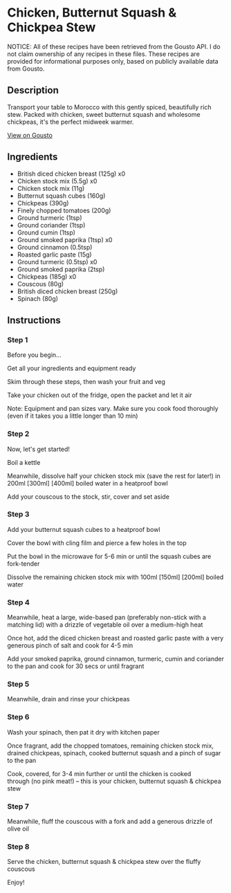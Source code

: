 # Chicken, Butternut Squash & Chickpea Stew 

NOTICE: All of these recipes have been retrieved from the Gousto API. I do not claim ownership of any recipes in these files. These recipes are provided for informational purposes only, based on publicly available data from Gousto.

## Description

Transport your table to Morocco with this gently spiced, beautifully rich stew. Packed with chicken, sweet butternut squash and wholesome chickpeas, it's the perfect midweek warmer.

[View on Gousto](https://www.gousto.co.uk/recipes/cookbook/chicken-butternut-squash-chickpea-stew)

## Ingredients

- British diced chicken breast (125g) x0
- Chicken stock mix (5.5g) x0
- Chicken stock mix (11g)
- Butternut squash cubes (160g)
- Chickpeas (390g)
- Finely chopped tomatoes (200g)
- Ground turmeric (1tsp)
- Ground coriander (1tsp)
- Ground cumin (1tsp)
- Ground smoked paprika (1tsp) x0
- Ground cinnamon (0.5tsp)
- Roasted garlic paste (15g)
- Ground turmeric (0.5tsp) x0
- Ground smoked paprika (2tsp)
- Chickpeas (185g) x0
- Couscous (80g)
- British diced chicken breast (250g)
- Spinach (80g)

## Instructions


### Step 1

Before you begin...

Get all your ingredients and equipment ready

Skim through these steps, then wash your fruit and veg

Take your chicken out of the fridge, open the packet and let it air

Note: Equipment and pan sizes vary. Make sure you cook food thoroughly (even if it takes you a little longer than 10 min)


### Step 2

Now, let's get started!

Boil a<span class="text-danger"> </span>kettle

Meanwhile, dissolve half your chicken stock mix (save the rest for later!) in 200ml [<span class="text-purple">300ml]</span> <span class="text-danger">[400ml]</span> boiled water in a heatproof bowl

Add your couscous to the stock, stir, cover and set aside


### Step 3

Add your butternut squash cubes to a heatproof bowl

Cover the bowl with cling film and pierce a few holes in the top

Put the bowl in the microwave for 5-6 min or until the squash cubes are fork-tender

Dissolve the remaining chicken stock mix with 100ml <span class="text-purple">[150ml]</span> <span class="text-danger">[200ml]</span> boiled water


### Step 4

Meanwhile, heat a large, wide-based pan (preferably non-stick with a matching lid) with a drizzle of vegetable oil over a medium-high heat

Once hot, add the diced chicken breast and roasted garlic paste with a very generous pinch of salt and cook for 4-5 min

Add your smoked paprika, ground cinnamon, turmeric, cumin and coriander to the pan and cook for 30 secs or until fragrant


### Step 5

Meanwhile, drain and rinse your chickpeas


### Step 6

Wash your spinach, then pat it dry with kitchen paper

Once fragrant, add the chopped tomatoes, remaining chicken stock mix, drained chickpeas, spinach, cooked butternut squash and a pinch of sugar to the pan

Cook, covered, for 3-4 min further or until the chicken is cooked through (no pink meat!) – this is your chicken, butternut squash & chickpea stew


### Step 7

Meanwhile, fluff the couscous with a fork and add a generous drizzle of olive oil

### Step 8

Serve the chicken, butternut squash & chickpea stew over the fluffy couscous

Enjoy!


